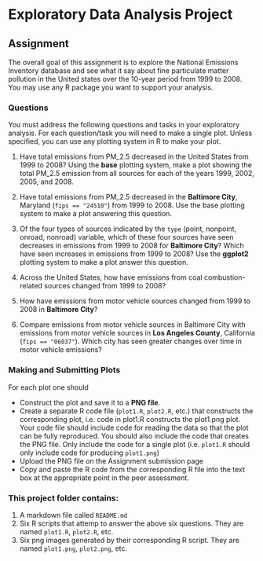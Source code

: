 Exploratory Data Analysis Project
========================================================

Assignment
---------------

The overall goal of this assignment is to explore the National Emissions Inventory database and see what it say about fine particulate matter pollution in the United states over the 10-year period from 1999 to 2008. You may use any R package you want to support your analysis.

### Questions

You must address the following questions and tasks in your exploratory analysis. For each question/task you will need to make a single plot. Unless specified, you can use any plotting system in R to make your plot.

1. Have total emissions from PM\_2.5 decreased in the United States from 1999 to 2008? Using the **base** plotting system, make a plot showing the total PM\_2.5 emission from all sources for each of the years 1999, 2002, 2005, and 2008.

2. Have total emissions from PM\_2.5 decreased in the **Baltimore City**, Maryland (``fips == "24510"``) from 1999 to 2008. Use the base plotting system to make a plot answering this question.

3. Of the four types of sources indicated by the ``type`` (point, nonpoint, onroad, nonroad) variable, which of these four sources have seen decreases in emissions from 1999 to 2008 for **Baltimore City**? Which have seen increases in emissions from 1999 to 2008? Use the **ggplot2** plotting system to make a plot answer this question.

4. Across the United States, how have emissions from coal combustion-related sources changed from 1999 to 2008?

5. How have emissions from motor vehicle sources changed from 1999 to 2008 in **Baltimore City**?

6. Compare emissions from motor vehicle sources in Baltimore City with emissions from motor vehicle sources in **Los Angeles County**, California (``fips == "06037"``). Which city has seen greater changes over time in motor vehicle emissions?

### Making and Submitting Plots

For each plot one should

* Construct the plot and save it to a **PNG file**.
* Create a separate R code file (``plot1.R``, ``plot2.R``, etc.) that constructs the corresponding plot, i.e. code in plot1.R constructs the plot1.png plot. Your code file should include code for reading the data so that the plot can be fully reproduced. You should also include the code that creates the PNG file. Only include the code for a single plot (i.e. ``plot1.R`` should only include code for producing ``plot1.png``)
* Upload the PNG file on the Assignment submission page
* Copy and paste the R code from the corresponding R file into the text box at the appropriate point in the peer assessment.

### This project folder contains:

1. A markdown file called `README.md` 
2. Six R scripts that attemp to answer the above six questions. They are named ``plot1.R``, ``plot2.R``, etc. 
3. Six png images generated by their corresponding R script. They are named ``plot1.png``, ``plot2.png``, etc. 